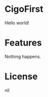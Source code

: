 CigoFirst
============
Hello world!

Features
============
Nothing happens.

License
============
nil